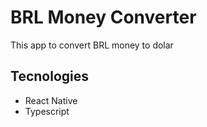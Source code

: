 # BRL Money Converter

This app to convert BRL money to dolar

## Tecnologies
- React Native
- Typescript
